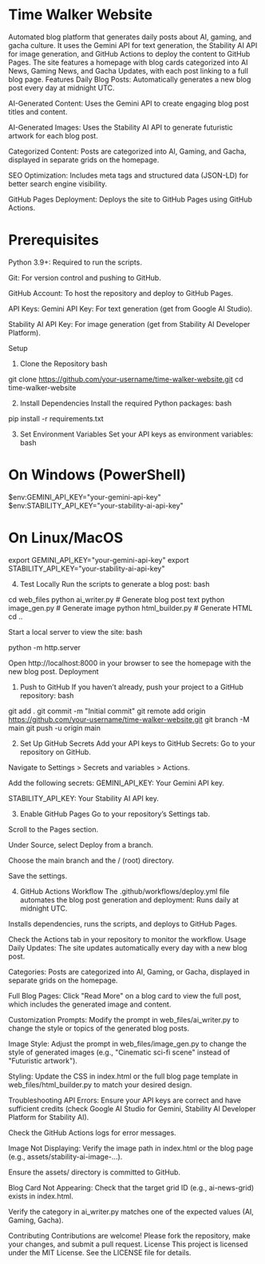 # Time Walker Website 

Automated blog platform that generates daily posts about AI, gaming, and gacha culture. It uses the Gemini API for text generation, the Stability AI API for image generation, and GitHub Actions to deploy the content to GitHub Pages. The site features a homepage with blog cards categorized into AI News, Gaming News, and Gacha Updates, with each post linking to a full blog page.
Features
Daily Blog Posts: Automatically generates a new blog post every day at midnight UTC.

AI-Generated Content: Uses the Gemini API to create engaging blog post titles and content.

AI-Generated Images: Uses the Stability AI API to generate futuristic artwork for each blog post.

Categorized Content: Posts are categorized into AI, Gaming, and Gacha, displayed in separate grids on the homepage.

SEO Optimization: Includes meta tags and structured data (JSON-LD) for better search engine visibility.

GitHub Pages Deployment: Deploys the site to GitHub Pages using GitHub Actions.

# Prerequisites
Python 3.9+: Required to run the scripts.

Git: For version control and pushing to GitHub.

GitHub Account: To host the repository and deploy to GitHub Pages.

API Keys:
Gemini API Key: For text generation (get from Google AI Studio).

Stability AI API Key: For image generation (get from Stability AI Developer Platform).

Setup
1. Clone the Repository
bash

git clone https://github.com/your-username/time-walker-website.git
cd time-walker-website

2. Install Dependencies
Install the required Python packages:
bash

pip install -r requirements.txt

3. Set Environment Variables
Set your API keys as environment variables:
bash

# On Windows (PowerShell)
$env:GEMINI_API_KEY="your-gemini-api-key"
$env:STABILITY_API_KEY="your-stability-ai-api-key"

# On Linux/MacOS
export GEMINI_API_KEY="your-gemini-api-key"
export STABILITY_API_KEY="your-stability-ai-api-key"

4. Test Locally
Run the scripts to generate a blog post:
bash

cd web_files
python ai_writer.py      # Generate blog post text
python image_gen.py      # Generate image
python html_builder.py   # Generate HTML
cd ..

Start a local server to view the site:
bash

python -m http.server

Open http://localhost:8000 in your browser to see the homepage with the new blog post.
Deployment
1. Push to GitHub
If you haven’t already, push your project to a GitHub repository:
bash

git add .
git commit -m "Initial commit"
git remote add origin https://github.com/your-username/time-walker-website.git
git branch -M main
git push -u origin main

2. Set Up GitHub Secrets
Add your API keys to GitHub Secrets:
Go to your repository on GitHub.

Navigate to Settings > Secrets and variables > Actions.

Add the following secrets:
GEMINI_API_KEY: Your Gemini API key.

STABILITY_API_KEY: Your Stability AI API key.

3. Enable GitHub Pages
Go to your repository’s Settings tab.

Scroll to the Pages section.

Under Source, select Deploy from a branch.

Choose the main branch and the / (root) directory.

Save the settings.

4. GitHub Actions Workflow
The .github/workflows/deploy.yml file automates the blog post generation and deployment:
Runs daily at midnight UTC.

Installs dependencies, runs the scripts, and deploys to GitHub Pages.

Check the Actions tab in your repository to monitor the workflow.
Usage
Daily Updates: The site updates automatically every day with a new blog post.

Categories: Posts are categorized into AI, Gaming, or Gacha, displayed in separate grids on the homepage.

Full Blog Pages: Click "Read More" on a blog card to view the full post, which includes the generated image and content.

Customization
Prompts: Modify the prompt in web_files/ai_writer.py to change the style or topics of the generated blog posts.

Image Style: Adjust the prompt in web_files/image_gen.py to change the style of generated images (e.g., "Cinematic sci-fi scene" instead of "Futuristic artwork").

Styling: Update the CSS in index.html or the full blog page template in web_files/html_builder.py to match your desired design.

Troubleshooting
API Errors:
Ensure your API keys are correct and have sufficient credits (check Google AI Studio for Gemini, Stability AI Developer Platform for Stability AI).

Check the GitHub Actions logs for error messages.

Image Not Displaying:
Verify the image path in index.html or the blog page (e.g., assets/stability-ai-image-...).

Ensure the assets/ directory is committed to GitHub.

Blog Card Not Appearing:
Check that the target grid ID (e.g., ai-news-grid) exists in index.html.

Verify the category in ai_writer.py matches one of the expected values (AI, Gaming, Gacha).

Contributing
Contributions are welcome! Please fork the repository, make your changes, and submit a pull request.
License
This project is licensed under the MIT License. See the LICENSE file for details.

